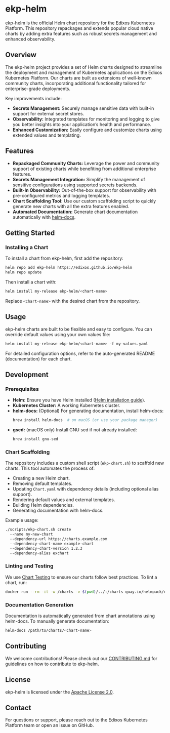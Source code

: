 # ekp-helm

ekp-helm is the official Helm chart repository for the Edixos Kubernetes Platform. This repository repackages and extends popular cloud native charts by adding extra features such as robust secrets management and enhanced observability.

## Overview

The ekp-helm project provides a set of Helm charts designed to streamline the deployment and management of Kubernetes applications on the Edixos Kubernetes Platform. Our charts are built as extensions of well-known community charts, incorporating additional functionality tailored for enterprise-grade deployments.

Key improvements include:
- **Secrets Management:** Securely manage sensitive data with built-in support for external secret stores.
- **Observability:** Integrated templates for monitoring and logging to give you better insights into your application’s health and performance.
- **Enhanced Customization:** Easily configure and customize charts using extended values and templating.

## Features

- **Repackaged Community Charts:** Leverage the power and community support of existing charts while benefiting from additional enterprise features.
- **Secrets Management Integration:** Simplify the management of sensitive configurations using supported secrets backends.
- **Built-In Observability:** Out-of-the-box support for observability with pre-configured metrics and logging templates.
- **Chart Scaffolding Tool:** Use our custom scaffolding script to quickly generate new charts with all the extra features enabled.
- **Automated Documentation:** Generate chart documentation automatically with [helm-docs](https://github.com/norwoodj/helm-docs).

## Getting Started


### Installing a Chart

To install a chart from ekp-helm, first add the repository:

```bash
helm repo add ekp-helm https://edixos.github.io/ekp-helm
helm repo update
```

Then install a chart with:

```bash
helm install my-release ekp-helm/<chart-name>
```

Replace `<chart-name>` with the desired chart from the repository.

## Usage

ekp-helm charts are built to be flexible and easy to configure. You can override default values using your own values file:

```bash
helm install my-release ekp-helm/<chart-name> -f my-values.yaml
```

For detailed configuration options, refer to the auto-generated README (documentation) for each chart.

## Development

### Prerequisites

- **Helm:** Ensure you have Helm installed ([Helm installation guide](https://helm.sh/docs/intro/install/)).
- **Kubernetes Cluster:** A working Kubernetes cluster.
- **helm-docs:** (Optional) For generating documentation, install helm-docs:
  ```bash
  brew install helm-docs  # on macOS (or use your package manager)
  ```
- **gsed:** (macOS only) Install GNU sed if not already installed:
  ```bash
  brew install gnu-sed
  ```


### Chart Scaffolding

The repository includes a custom shell script (`ekp-chart.sh`) to scaffold new charts. This tool automates the process of:
- Creating a new Helm chart.
- Removing default templates.
- Updating `Chart.yaml` with dependency details (including optional alias support).
- Rendering default values and external templates.
- Building Helm dependencies.
- Generating documentation with helm-docs.

Example usage:

```bash
./scripts/ekp-chart.sh create 
  --name my-new-chart 
  --dependency-url https://charts.example.com 
  --dependency-chart-name example-chart 
  --dependency-chart-version 1.2.3 
  --dependency-alias exchart
```

### Linting and Testing

We use [Chart Testing](https://github.com/helm/chart-testing) to ensure our charts follow best practices. To lint a chart, run:

```bash
docker run --rm -it -w /charts -v $(pwd)/../:/charts quay.io/helmpack/chart-testing:v3.12.0 ct lint --charts /charts/charts/<chart-name> --config /charts/charts/<chart-name>/ct.yaml
```

### Documentation Generation

Documentation is automatically generated from chart annotations using helm-docs. To manually generate documentation:

```bash
helm-docs /path/to/charts/<chart-name>
```

## Contributing

We welcome contributions! Please check out our [CONTRIBUTING.md](CONTRIBUTING.md) for guidelines on how to contribute to ekp-helm.

## License

ekp-helm is licensed under the [Apache License 2.0](LICENSE).

## Contact

For questions or support, please reach out to the Edixos Kubernetes Platform team or open an issue on GitHub.
